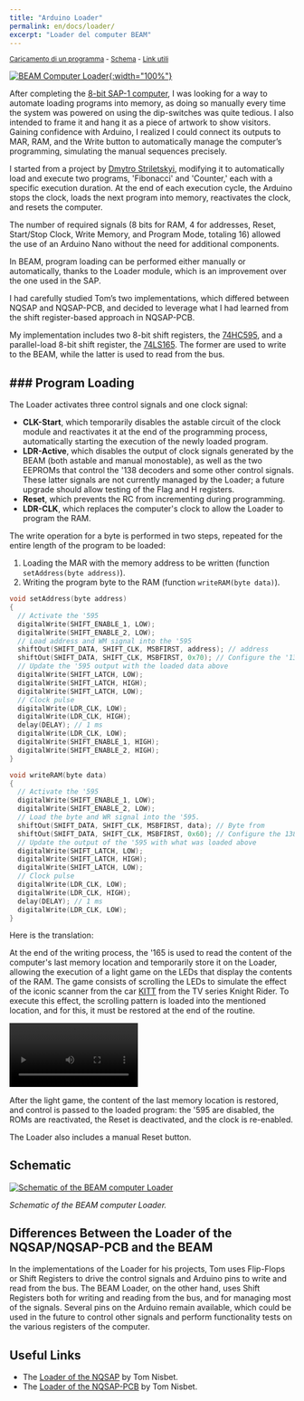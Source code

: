 ```yaml
---
title: "Arduino Loader"
permalink: en/docs/loader/
excerpt: "Loader del computer BEAM"
---
```

<small>[Caricamento di un programma](#caricamento-di-un-programma) - [Schema](#schema) - [Link utili](#link-utili)</small>

[![BEAM Computer Loader](../../assets/loader/80-beam-loader.png "BEAM Computer Loader"){:width="100%"}](../../assets/loader/80-beam-loader.png)

After completing the [8-bit SAP-1 computer](../../#computer-a-8-bit-in-logica-ttl-sap), I was looking for a way to automate loading programs into memory, as doing so manually every time the system was powered on using the dip-switches was quite tedious. I also intended to frame it and hang it as a piece of artwork to show visitors. Gaining confidence with Arduino, I realized I could connect its outputs to MAR, RAM, and the Write button to automatically manage the computer’s programming, simulating the manual sequences precisely.

I started from a project by <a href="https://github.com/dmytrostriletskyi/8-bit-computer-memory-init" target="_blank">Dmytro Striletskyi</a>, modifying it to automatically load and execute two programs, 'Fibonacci' and 'Counter,' each with a specific execution duration. At the end of each execution cycle, the Arduino stops the clock, loads the next program into memory, reactivates the clock, and resets the computer.

The number of required signals (8 bits for RAM, 4 for addresses, Reset, Start/Stop Clock, Write Memory, and Program Mode, totaling 16) allowed the use of an Arduino Nano without the need for additional components.  

In BEAM, program loading can be performed either manually or automatically, thanks to the Loader module, which is an improvement over the one used in the SAP.  

I had carefully studied Tom’s two implementations, which differed between NQSAP and NQSAP-PCB, and decided to leverage what I had learned from the shift register-based approach in NQSAP-PCB.

My implementation includes two 8-bit shift registers, the <a href="https://www.ti.com/lit/ds/symlink/sn74hc595.pdf" target="_blank">74HC595</a>, and a parallel-load 8-bit shift register, the <a href="https://www.ti.com/lit/ds/symlink/sn54ls165a-sp.pdf" target="_blank">74LS165</a>. The former are used to write to the BEAM, while the latter is used to read from the bus.

## ### Program Loading

The Loader activates three control signals and one clock signal:

- **CLK-Start**, which temporarily disables the astable circuit of the clock module and reactivates it at the end of the programming process, automatically starting the execution of the newly loaded program.
- **LDR-Active**, which disables the output of clock signals generated by the BEAM (both astable and manual monostable), as well as the two EEPROMs that control the '138 decoders and some other control signals. These latter signals are not currently managed by the Loader; a future upgrade should allow testing of the Flag and H registers.
- **Reset**, which prevents the RC from incrementing during programming.  
- **LDR-CLK**, which replaces the computer's clock to allow the Loader to program the RAM.

The write operation for a byte is performed in two steps, repeated for the entire length of the program to be loaded:  

1. Loading the MAR with the memory address to be written (function `setAddress(byte address)`).  
2. Writing the program byte to the RAM (function `writeRAM(byte data)`).

~~~c++
void setAddress(byte address)
{
  // Activate the '595
  digitalWrite(SHIFT_ENABLE_1, LOW);
  digitalWrite(SHIFT_ENABLE_2, LOW);
  // Load address and WM signal into the '595
  shiftOut(SHIFT_DATA, SHIFT_CLK, MSBFIRST, address); // address
  shiftOut(SHIFT_DATA, SHIFT_CLK, MSBFIRST, 0x70); // Configure the '138 for MAR writing (WM)
  // Update the '595 output with the loaded data above
  digitalWrite(SHIFT_LATCH, LOW);
  digitalWrite(SHIFT_LATCH, HIGH);
  digitalWrite(SHIFT_LATCH, LOW);
  // Clock pulse
  digitalWrite(LDR_CLK, LOW);
  digitalWrite(LDR_CLK, HIGH);
  delay(DELAY); // 1 ms
  digitalWrite(LDR_CLK, LOW);
  digitalWrite(SHIFT_ENABLE_1, HIGH);
  digitalWrite(SHIFT_ENABLE_2, HIGH);
}

void writeRAM(byte data)
{
  // Activate the '595
  digitalWrite(SHIFT_ENABLE_1, LOW);
  digitalWrite(SHIFT_ENABLE_2, LOW);
  // Load the byte and WR signal into the '595.
  shiftOut(SHIFT_DATA, SHIFT_CLK, MSBFIRST, data); // Byte from 
  shiftOut(SHIFT_DATA, SHIFT_CLK, MSBFIRST, 0x60); // Configure the 138 for RAM write (WR)
  // Update the output of the '595 with what was loaded above
  digitalWrite(SHIFT_LATCH, LOW);
  digitalWrite(SHIFT_LATCH, HIGH);
  digitalWrite(SHIFT_LATCH, LOW);
  // Clock pulse
  digitalWrite(LDR_CLK, LOW);
  digitalWrite(LDR_CLK, HIGH);
  delay(DELAY); // 1 ms
  digitalWrite(LDR_CLK, LOW);
}
~~~

Here is the translation:

At the end of the writing process, the '165 is used to read the content of the computer's last memory location and temporarily store it on the Loader, allowing the execution of a light game on the LEDs that display the contents of the RAM. The game consists of scrolling the LEDs to simulate the effect of the iconic scanner from the car <a href="https://www.youtube.com/watch?v=bMVbaCiy_XE" target="_blank">KITT</a> from the TV series Knight Rider. To execute this effect, the scrolling pattern is loaded into the mentioned location, and for this, it must be restored at the end of the routine.

<video src="../../assets/loader/KITT.mp4" controls title="Title" width="45%"></video>

After the light game, the content of the last memory location is restored, and control is passed to the loaded program: the '595 are disabled, the ROMs are reactivated, the Reset is deactivated, and the clock is re-enabled.

The Loader also includes a manual Reset button.

## Schematic

[![Schematic of the BEAM computer Loader](../../assets/loader/80-loader-schema.png "Schematic of the BEAM computer Loader")](../../assets/loader/80-loader-schema.png)

*Schematic of the BEAM computer Loader.*

## Differences Between the Loader of the NQSAP/NQSAP-PCB and the BEAM

In the implementations of the Loader for his projects, Tom uses Flip-Flops or Shift Registers to drive the control signals and Arduino pins to write and read from the bus. The BEAM Loader, on the other hand, uses Shift Registers both for writing and reading from the bus, and for managing most of the signals. Several pins on the Arduino remain available, which could be used in the future to control other signals and perform functionality tests on the various registers of the computer.

## Useful Links

- The <a href="https://tomnisbet.github.io/nqsap/docs/loader/" target="_blank">Loader of the NQSAP</a> by Tom Nisbet.
- The <a href="https://tomnisbet.github.io/nqsap-pcb/docs/loader/" target="_blank">Loader of the NQSAP-PCB</a> by Tom Nisbet.

